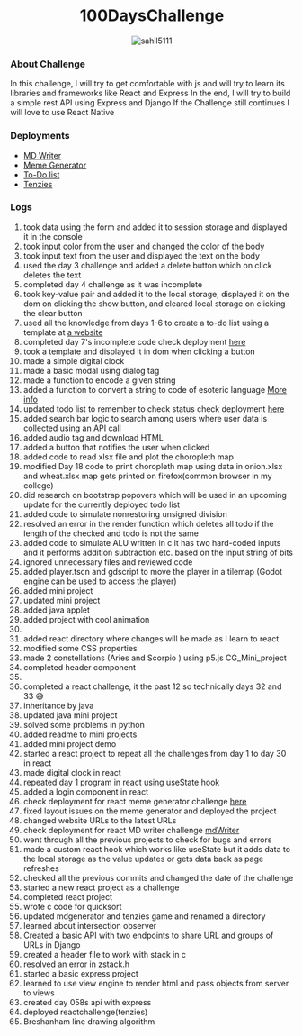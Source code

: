 <h1 align="center"> 100DaysChallenge </h1>

<p align="center"> <img src="https://komarev.com/ghpvc/?username=sahil5111&label=Profile%20views&color=0e75b6&style=flat" alt="sahil5111" /> </p>

### About Challenge
In this challenge, I will try to get comfortable with js and will try to learn its libraries and frameworks like React and Express 
In the end, I will try to build a simple rest API using Express and Django 
If the Challenge still continues I will love to use React Native

### Deployments
- [MD Writer](https://6380ee9ba04cfb4970e707f8--warm-cheesecake-318fd4.netlify.app/)
- [Meme Generator](https://637244b0a5d3273e669bd68a--fabulous-croquembouche-489c39.netlify.app/)
- [To-Do list](https://sahil5111.github.io/100DayChallenge/)
- [Tenzies](https://638c591f8856275a8062c226--bespoke-banoffee-e5e793.netlify.app/)

### Logs

001. took data using the form and added it to session storage and displayed it in the console
002. took input color from the user and changed the color of the body 
003. took input text from the user and displayed the text on the body
004. used the day 3 challenge and added a delete button which on click deletes the text 
005. completed day 4 challenge as it was incomplete
006. took key-value pair and added it to the local storage, displayed it on the dom on clicking the show button, and cleared local storage on clicking the clear button
007. used all the knowledge from days 1-6 to create a to-do list using a template at [a website](https://mdbootstrap.com/docs/standard/extended/to-do-list/)
008. completed day 7's incomplete code check deployment [here](https://sahil5111.github.io/100DayChallenge/) 
009. took a template and displayed it in dom when clicking a button
010. made a simple digital clock
011. made a basic modal using dialog tag
012. made a function to encode a given string <!-- solution to a very challenging quiz-->
013. added a function to convert a string to code of esoteric language [More info](https://www.youtube.com/watch?v=hdHjjBS4cs8)
014. updated todo list to remember to check status check deployment [here](https://sahil5111.github.io/100DayChallenge/)
015. added search bar logic to search among users where user data is collected using an API call
016. added audio tag and download HTML
017. added a button that notifies the user when clicked
018. added code to read xlsx file and plot the choropleth map
019. modified Day 18 code to print choropleth map using data in onion.xlsx and wheat.xlsx map gets printed on firefox(common browser in my college)
020. did research on bootstrap popovers which will be used in an upcoming update for the currently deployed todo list
021. added code to simulate nonrestoring unsigned division
022. resolved an error in the render function which deletes all todo if the length of the checked and todo is not the same
023. added code to simulate ALU written in c it has two hard-coded inputs and it performs addition subtraction etc. based on the input string of bits
024. ignored unnecessary files and reviewed code
025. added player.tscn and gdscript to move the player in a tilemap (Godot engine can be used to access the player)
026. added mini project
027. updated mini project
028. added java applet
029. added project with cool animation
030. 
031. added react directory where changes will be made as I learn to react
032. modified some CSS properties
033. made 2 constellations (Aries and Scorpio ) using p5.js CG_Mini_project
034. completed header component
035. 
036. completed a react challenge, it the past 12 so technically days 32 and 33 😅
037. inheritance by java
038. updated java mini project
039. solved some problems in python
040. added readme to mini projects <!--as friends were facing problems starting projects on their local devices -->
041. added mini project demo
042. started a react project to repeat all the challenges from day 1 to day 30 in react
043. made digital clock in react
044. repeated day 1 program in react using useState hook
045. added a login component in react
046. check deployment for react meme generator challenge [here](https://637244b0a5d3273e669bd68a--fabulous-croquembouche-489c39.netlify.app/)
047. fixed layout issues on the meme generator and deployed the project
048. changed website URLs to the latest URLs
049. check deployment for react MD writer challenge [mdWriter](https://6380ee9ba04cfb4970e707f8--warm-cheesecake-318fd4.netlify.app/)
050. went through all the previous projects to check for bugs and errors
051. made a custom react hook which works like useState but it adds data to the local storage as the value updates or gets data back as page refreshes
052. checked all the previous commits and changed the date of the challenge
053. started a new react project as a challenge
054. completed react project
055. wrote c code for quicksort
056. updated mdgenerator and tenzies game and renamed a directory
057. learned about intersection observer
058. Created a basic API with two endpoints to share URL and groups of URLs in Django
059. created a header file to work with stack in c
060. resolved an error in zstack.h
061. started a basic express project 
062. learned to use view engine to render html and pass objects from server to views
063. created day 058s api with express
064. deployed reactchallenge(tenzies)
065. Breshanham line drawing algorithm